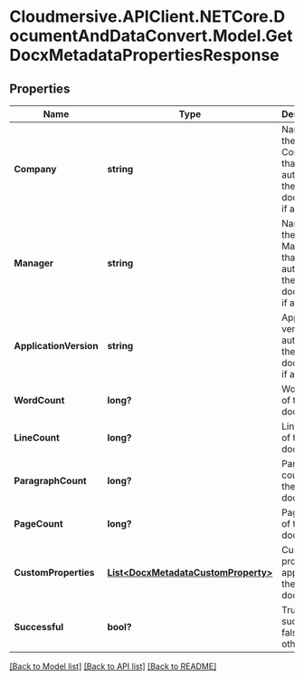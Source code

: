 # Cloudmersive.APIClient.NETCore.DocumentAndDataConvert.Model.GetDocxMetadataPropertiesResponse
## Properties

Name | Type | Description | Notes
------------ | ------------- | ------------- | -------------
**Company** | **string** | Name of the Company that authored the document, if available | [optional] 
**Manager** | **string** | Name of the Manager that authored the document, if available | [optional] 
**ApplicationVersion** | **string** | Application version that authored the document, if available | [optional] 
**WordCount** | **long?** | Word count of the document | [optional] 
**LineCount** | **long?** | Line count of the document | [optional] 
**ParagraphCount** | **long?** | Paragraph count of the document | [optional] 
**PageCount** | **long?** | Page count of the document | [optional] 
**CustomProperties** | [**List&lt;DocxMetadataCustomProperty&gt;**](DocxMetadataCustomProperty.md) | Custom properties applied to the document | [optional] 
**Successful** | **bool?** | True if successful, false otherwise | [optional] 

[[Back to Model list]](../README.md#documentation-for-models) [[Back to API list]](../README.md#documentation-for-api-endpoints) [[Back to README]](../README.md)

